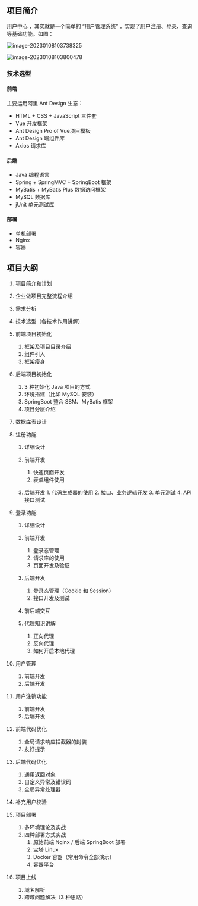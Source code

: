 ## 项目简介

用户中心 ，其实就是一个简单的 “用户管理系统” ，实现了用户注册、登录、查询等基础功能。如图：

![image-20230108103738325](https://image-bed-ichensw.oss-cn-hangzhou.aliyuncs.com/typora-images/202301081037514.png)

![image-20230108103800478](https://image-bed-ichensw.oss-cn-hangzhou.aliyuncs.com/typora-images/202301081038610.png)







### 技术选型



#### 前端

主要运用阿里 Ant Design 生态：

- HTML + CSS + JavaScript 三件套
- Vue 开发框架
- Ant Design Pro of Vue项目模板
- Ant Design 端组件库
- Axios 请求库



#### 后端

- Java 编程语言
- Spring + SpringMVC + SpringBoot 框架
- MyBatis + MyBatis Plus 数据访问框架
- MySQL 数据库
- jUnit 单元测试库



#### 部署

- 单机部署
- Nginx
- 容器





## 项目大纲



1. 项目简介和计划

2. 企业做项目完整流程介绍

3. 需求分析

4. 技术选型（各技术作用讲解）

5. 前端项目初始化
   1. 框架及项目目录介绍
   2. 组件引入
   3. 框架瘦身

6. 后端项目初始化
   1. 3 种初始化 Java 项目的方式
   2. 环境搭建（比如 MySQL 安装）
   3. SpringBoot 整合 SSM、MyBatis 框架
   4. 项目分层介绍

7. 数据库表设计

8. 注册功能

   1. 详细设计
   2. 前端开发
      1. 快速页面开发
      2. 表单组件使用

   3. 后端开发
            		1. 代码生成器的使用
            		2. 接口、业务逻辑开发
            		3. 单元测试
            		4.  API 接口测试

9. 登录功能

   1. 详细设计

   2. 前端开发
      1. 登录态管理
      2. 请求库的使用
      3. 页面开发及验证
   3. 后端开发
      1. 登录态管理（Cookie 和 Session）
      2. 接口开发及测试
   4. 前后端交互
   5. 代理知识讲解
      1. 正向代理
      2. 反向代理
      3. 如何开启本地代理

10. 用户管理

    1. 前端开发
    2. 后端开发

11. 用户注销功能
    1. 前端开发
    2. 后端开发

12. 前端代码优化
    1. 全局请求响应拦截器的封装
    2. 友好提示

13. 后端代码优化
    1. 通用返回对象
    2. 自定义异常及错误码
    3. 全局异常处理器

14. 补充用户校验

15. 项目部署
    1. 多环境理论及实战
    2. 四种部署方式实战
       1. 原始前端 Nginx / 后端 SpringBoot 部署
       2. 宝塔 Linux 
       3. Docker 容器（常用命令全部演示）
       4. 容器平台

16. 项目上线
    1. 域名解析
    2. 跨域问题解决（3 种思路）